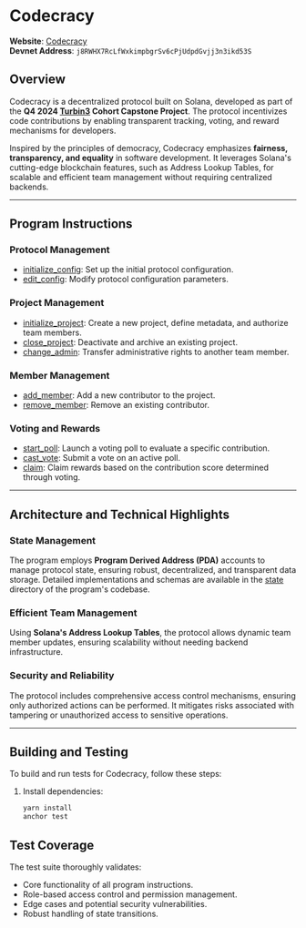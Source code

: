 # Codecracy

**Website**: [Codecracy](https://codecracy.vercel.app/)  
**Devnet Address**: `j8RWHX7RcLfWxkimpbgrSv6cPjUdpdGvjj3n3ikd53S`  

## Overview

Codecracy is a decentralized protocol built on Solana, developed as part of the **Q4 2024 [Turbin3](https://x.com/solanaturbine) Cohort Capstone Project**. The protocol incentivizes code contributions by enabling transparent tracking, voting, and reward mechanisms for developers.

Inspired by the principles of democracy, Codecracy emphasizes **fairness, transparency, and equality** in software development. It leverages Solana's cutting-edge blockchain features, such as Address Lookup Tables, for scalable and efficient team management without requiring centralized backends.

---

## Program Instructions

### **Protocol Management**

- [initialize_config](programs/codecracy/src/instructions/initialize_config.rs): Set up the initial protocol configuration.  
- [edit_config](programs/codecracy/src/instructions/edit_config.rs): Modify protocol configuration parameters.

### **Project Management**

- [initialize_project](programs/codecracy/src/instructions/initialize_project.rs): Create a new project, define metadata, and authorize team members.  
- [close_project](programs/codecracy/src/instructions/close_project.rs): Deactivate and archive an existing project.  
- [change_admin](programs/codecracy/src/instructions/change_admin.rs): Transfer administrative rights to another team member.

### **Member Management**

- [add_member](programs/codecracy/src/instructions/add_member.rs): Add a new contributor to the project.  
- [remove_member](programs/codecracy/src/instructions/remove_member.rs): Remove an existing contributor.

### **Voting and Rewards**

- [start_poll](programs/codecracy/src/instructions/start_poll.rs): Launch a voting poll to evaluate a specific contribution.  
- [cast_vote](programs/codecracy/src/instructions/cast_vote.rs): Submit a vote on an active poll.  
- [claim](programs/codecracy/src/instructions/claim.rs): Claim rewards based on the contribution score determined through voting.

---

## Architecture and Technical Highlights

### **State Management**

The program employs **Program Derived Address (PDA)** accounts to manage protocol state, ensuring robust, decentralized, and transparent data storage. Detailed implementations and schemas are available in the [state](programs/codecracy/src/state) directory of the program's codebase.

### **Efficient Team Management**

Using **Solana's Address Lookup Tables**, the protocol allows dynamic team member updates, ensuring scalability without needing backend infrastructure.

### **Security and Reliability**

The protocol includes comprehensive access control mechanisms, ensuring only authorized actions can be performed. It mitigates risks associated with tampering or unauthorized access to sensitive operations.

---

## Building and Testing

To build and run tests for Codecracy, follow these steps:

1. Install dependencies:

   ```bash
   yarn install
   anchor test
   ```

## Test Coverage

The test suite thoroughly validates:

- Core functionality of all program instructions.
- Role-based access control and permission management.
- Edge cases and potential security vulnerabilities.
- Robust handling of state transitions.
